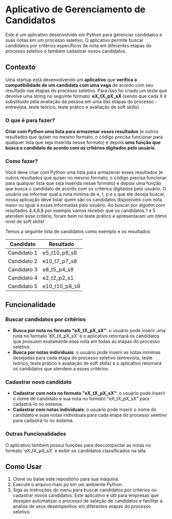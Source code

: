 ﻿# Aplicativo de Gerenciamento de Candidatos
Este é um aplicativo desenvolvido em Python para gerenciar candidatos e suas notas em um processo seletivo. O aplicativo permite buscar candidatos por critérios específicos de nota em diferentes etapas do processo seletivo e também cadastrar novos candidatos.

## Contexto
Uma startup está desenvolvendo um **aplicativo** que **verifica a compatibilidade de um candidato com uma vaga** de acordo com seu resultado nas etapas do processo seletivo.
Para isso foi criado um teste que devolve uma string no seguinte formato: **eX_tX_pX_sX** (sendo que cada X é substituído pela avaliação da pessoa em uma das etapas do processo - entrevista, teste teórico, teste prático e avaliação de soft skills).

### O que é para fazer?
**Criar com Python uma lista para armazenar esses resultados** (e outros resultados que quiser no mesmo formato, o código precisa funcionar para qualquer lista que seja inserida nesse formato) e depois **uma função que busca o candidato de acordo com os critérios digitados pelo usuário**.

### Como fazer?
Você deve criar com Python uma lista para armazenar esses resultados (e outros resultados que quiser no mesmo formato, o código precisa funcionar para qualquer lista que seja inserida nesse formato) e depois uma função que busca o candidato de acordo com os critérios digitados pelo usuário. O usuário vai informar qual a nota mínima de e, t, p e s que ele deseja buscar, nossa aplicação deve listar quem são os candidatos disponíveis com nota maior ou igual a essas informadas pelo usuário.
Ao buscar por alguém com resultados 4,4,8,8 por exemplo vamos receber que os candidatos 1 e 5 atendem esse critério, foram bem no teste prático e apresentaram um ótimo nível de soft skills!

Temos a seguinte lista de candidatos como exemplo e os resultados:

|Candidato             |Resultado          |                       
|----------------------|-------------------|
| Candidato 1          | e5_t10_p8_s8      |
| Candidato 2          | e10_t7_p7_s8      |
| Candidato 3          | e8_t5_p4_s9       |
| Candidato 4          | e2_t2_p2_s1       |
| Candidato 5          | e10_t10_p8_s9     |

## Funcionalidade
### Buscar candidatos por critérios
- **Busca por nota no formato "eX_tX_pX_sX"**: o usuário pode inserir uma nota no formato 'eX_tX_pX_sX' e o aplicativo retornará os candidatos que possuem exatamente essa nota em todas as etapas do processo seletivo.
- **Busca por notas individuais**: o usuário pode inserir as notas mínimas desejadas para cada etapa do processo seletivo (entrevista, teste teórico, teste prático e avaliação de soft skills) e o aplicativo retornará os candidatos que atendem a esses critérios.
### Cadastrar novo candidato
- **Cadastrar com nota no formato "eX_tX_pX_sX"**: o usuário pode inserir o nome do candidato e sua nota no formato "eX_tX_pX_sX" para cadastrá-lo no sistema.
- **Cadastrar com notas individuais**: o usuário pode inserir o nome do candidato e suas notas individuais para cada etapa do processo seletivo para cadastrá-lo no sistema.
### Outras Funcionalidades
O aplicativo também possui funções para descompactar as notas no formato 'eX_tX_pX_sX' e exibir os candidatos classificados na tela.
## Como Usar
1. Clone ou baixe este repositório para sua máquina.
2. Execute o arquivo main.py em um ambiente Python.
3. Siga as instruções do menu para buscar candidatos por critérios ou cadastrar novos candidatos.
Este aplicativo é útil para empresas que desejam automatizar o processo de seleção de candidatos e facilitar a análise de seus desempenhos em diferentes etapas do processo seletivo.
